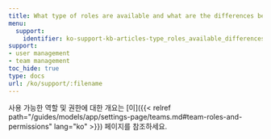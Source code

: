 ```yaml
---
title: What type of roles are available and what are the differences between them?
menu:
  support:
    identifier: ko-support-kb-articles-type_roles_available_differences
support:
- user management
- team management
toc_hide: true
type: docs
url: /ko/support/:filename
---
```


사용 가능한 역할 및 권한에 대한 개요는 [이]({{< relref path="/guides/models/app/settings-page/teams.md#team-roles-and-permissions" lang="ko" >}}) 페이지를 참조하세요.
